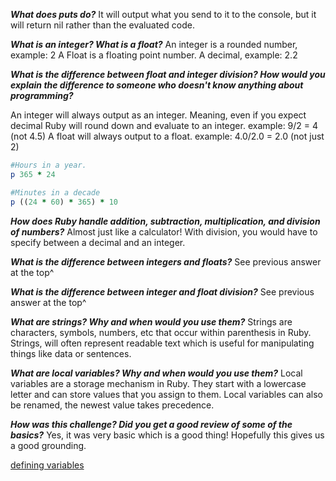 ***What does puts do?***
It will output what you send to it to the console, but it will return
nil rather than the evaluated code.

***What is an integer? What is a float?***
An integer is a rounded number, example: 2
A Float is a floating point number. A decimal, example: 2.2

***What is the difference between float and integer division? How would you explain the difference to someone who doesn't know anything about programming?***

An integer will always output as an integer. Meaning, even if you expect
decimal Ruby will round down and evaluate to an integer. example: 9/2 = 4
(not 4.5)
A float will always output to a float. example: 4.0/2.0 = 2.0 (not just 2)


```ruby
#Hours in a year.
p 365 * 24

#Minutes in a decade
p ((24 * 60) * 365) * 10
```

***How does Ruby handle addition, subtraction, multiplication, and division of numbers?***
Almost just like a calculator! With division, you would have to specify between a decimal and an integer.

***What is the difference between integers and floats?***
See previous answer at the top^

***What is the difference between integer and float division?***
See previous answer at the top^

***What are strings? Why and when would you use them?***
Strings are characters, symbols, numbers, etc that occur within 
parenthesis in Ruby. Strings, will often represent readable text which is 
useful for manipulating things like data or sentences.

***What are local variables? Why and when would you use them?***
Local variables are a storage mechanism in Ruby. They start with a 
lowercase letter and can store values that you assign to them. 
Local variables can also be renamed, the newest value takes precedence.

***How was this challenge? Did you get a good review of some of the basics?***
Yes, it was very basic which is a good thing! Hopefully this gives us 
a good grounding.

[defining variables](https://github.com/LoganBresnahan/phase-0/blob/master/week-4/defining-variables.rb)